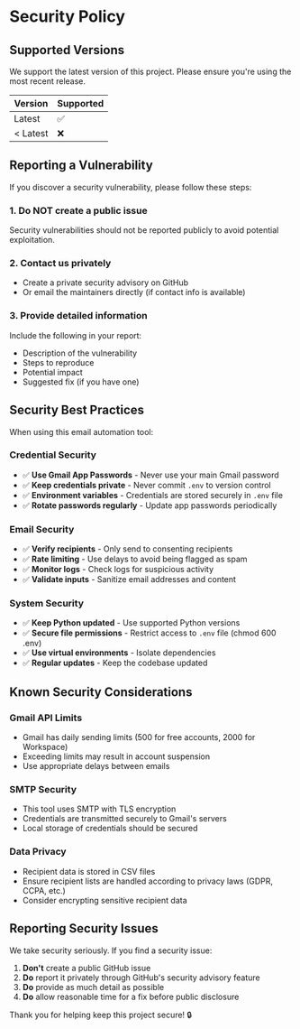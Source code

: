 # Security Policy

## Supported Versions

We support the latest version of this project. Please ensure you're using the most recent release.

| Version | Supported          |
| ------- | ------------------ |
| Latest  | :white_check_mark: |
| < Latest| :x:                |

## Reporting a Vulnerability

If you discover a security vulnerability, please follow these steps:

### 1. Do NOT create a public issue
Security vulnerabilities should not be reported publicly to avoid potential exploitation.

### 2. Contact us privately
- Create a private security advisory on GitHub
- Or email the maintainers directly (if contact info is available)

### 3. Provide detailed information
Include the following in your report:
- Description of the vulnerability
- Steps to reproduce
- Potential impact
- Suggested fix (if you have one)

## Security Best Practices

When using this email automation tool:

### Credential Security
- ✅ **Use Gmail App Passwords** - Never use your main Gmail password
- ✅ **Keep credentials private** - Never commit `.env` to version control
- ✅ **Environment variables** - Credentials are stored securely in `.env` file
- ✅ **Rotate passwords regularly** - Update app passwords periodically

### Email Security
- ✅ **Verify recipients** - Only send to consenting recipients
- ✅ **Rate limiting** - Use delays to avoid being flagged as spam
- ✅ **Monitor logs** - Check logs for suspicious activity
- ✅ **Validate inputs** - Sanitize email addresses and content

### System Security
- ✅ **Keep Python updated** - Use supported Python versions
- ✅ **Secure file permissions** - Restrict access to `.env` file (chmod 600 .env)
- ✅ **Use virtual environments** - Isolate dependencies
- ✅ **Regular updates** - Keep the codebase updated

## Known Security Considerations

### Gmail API Limits
- Gmail has daily sending limits (500 for free accounts, 2000 for Workspace)
- Exceeding limits may result in account suspension
- Use appropriate delays between emails

### SMTP Security
- This tool uses SMTP with TLS encryption
- Credentials are transmitted securely to Gmail's servers
- Local storage of credentials should be secured

### Data Privacy
- Recipient data is stored in CSV files
- Ensure recipient lists are handled according to privacy laws (GDPR, CCPA, etc.)
- Consider encrypting sensitive recipient data

## Reporting Security Issues

We take security seriously. If you find a security issue:

1. **Don't** create a public GitHub issue
2. **Do** report it privately through GitHub's security advisory feature
3. **Do** provide as much detail as possible
4. **Do** allow reasonable time for a fix before public disclosure

Thank you for helping keep this project secure! 🔒
